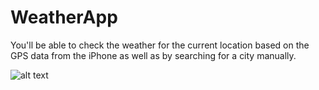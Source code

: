# WeatherApp
You'll be able to check the weather for the current location based on the GPS data from the iPhone as well as by searching for a city manually.


![alt text](/Users/dmitrykirichenko/Development/Projects/WeatherApp/Screenshot1.png/)

